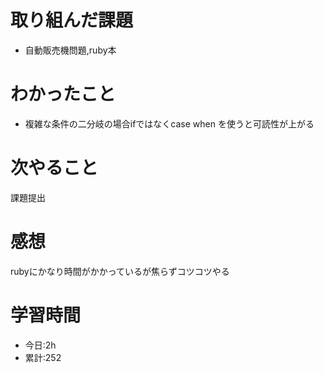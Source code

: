 # 取り組んだ課題
  - 自動販売機問題,ruby本
# わかったこと

  - 複雑な条件の二分岐の場合ifではなくcase when を使うと可読性が上がる

# 次やること
 課題提出
# 感想
rubyにかなり時間がかかっているが焦らずコツコツやる
# 学習時間
- 今日:2h
- 累計:252
